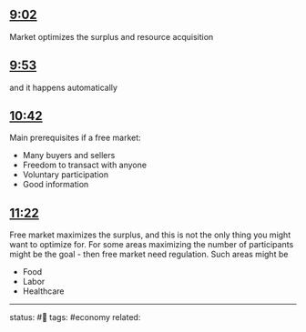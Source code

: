 
<!-- Generated by <a href="https://www.yinote.co/#installation">YiNote</a> -->

## [9:02](https://www.youtube.com/watch?v=qWzJ6qOa5yY&t=542)

Market optimizes the surplus and resource acquisition

## [9:53](https://www.youtube.com/watch?v=qWzJ6qOa5yY&t=593)

and it happens automatically

## [10:42](https://www.youtube.com/watch?v=qWzJ6qOa5yY&t=642)

Main prerequisites if a free market:
 - Many buyers and sellers
 - Freedom to transact with anyone
 - Voluntary participation
 - Good information

## [11:22](https://www.youtube.com/watch?v=qWzJ6qOa5yY&t=682)

Free market maximizes the surplus, and this is not the only thing you might want to optimize for.
For some areas maximizing the number of participants might be the goal - then free market need regulation.
Such areas might be 
 - Food
 - Labor
 - Healthcare



---
status: #🌱
tags: #economy
related: 